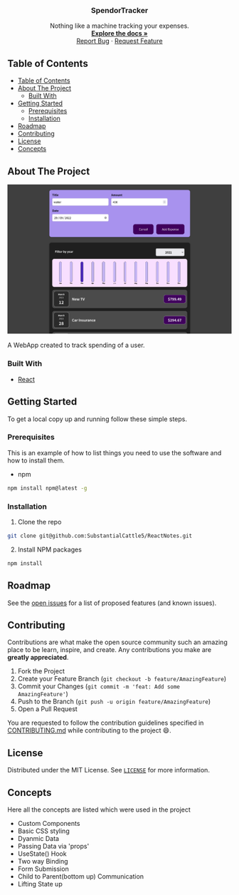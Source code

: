 <!-- PROJECT LOGO -->
<br />
<p align="center">

  <h3 align="center">SpendorTracker</h3>

  <p align="center">
    Nothing like a machine tracking your expenses.
    <br />
    <a href="https://github.com/csivitu/Template"><strong>Explore the docs »</strong></a>
    <br />
    <a href="https://github.com/csivitu/Template/issues">Report Bug</a>
    ·
    <a href="https://github.com/csivitu/Template/issues">Request Feature</a>
  </p>
</p>

<!-- TABLE OF CONTENTS -->

## Table of Contents

- [Table of Contents](#table-of-contents)
- [About The Project](#about-the-project)
  - [Built With](#built-with)
- [Getting Started](#getting-started)
  - [Prerequisites](#prerequisites)
  - [Installation](#installation)
- [Roadmap](#roadmap)
- [Contributing](#contributing)
- [License](#license)
- [Concepts](#concepts)

<!-- ABOUT THE PROJECT -->

## About The Project

![ProjectImage](Screenshot%20from%202022-10-23%2016-42-10.png)

A WebApp created to track spending of a user.

### Built With

- [React]()

<!-- GETTING STARTED -->

## Getting Started

To get a local copy up and running follow these simple steps.

### Prerequisites

This is an example of how to list things you need to use the software and how to install them.

- npm

```sh
npm install npm@latest -g
```

### Installation

1. Clone the repo

```sh
git clone git@github.com:SubstantialCattle5/ReactNotes.git
```

2. Install NPM packages

```sh
npm install
```

<!-- ROADMAP -->

## Roadmap

See the [open issues](https://github.com/csivitu/Template/issues) for a list of proposed features (and known issues).

<!-- CONTRIBUTING -->

## Contributing

Contributions are what make the open source community such an amazing place to be learn, inspire, and create. Any contributions you make are **greatly appreciated**.

1. Fork the Project
2. Create your Feature Branch (`git checkout -b feature/AmazingFeature`)
3. Commit your Changes (`git commit -m 'feat: Add some AmazingFeature'`)
4. Push to the Branch (`git push -u origin feature/AmazingFeature`)
5. Open a Pull Request

You are requested to follow the contribution guidelines specified in [CONTRIBUTING.md](./CONTRIBUTING.md) while contributing to the project :smile:.

<!-- LICENSE -->

## License

Distributed under the MIT License. See [`LICENSE`](./LICENSE) for more information.

<!-- CONCEPT -->

## Concepts

Here all the concepts are listed which were used in the project

- Custom Components
- Basic CSS styling
- Dyanmic Data
- Passing Data via 'props'
- UseState() Hook
- Two way Binding
- Form Submission
- Child to Parent(bottom up) Communication
- Lifting State up

<!-- MARKDOWN LINKS & IMAGES -->
<!-- https://www.markdownguide.org/basic-syntax/#reference-style-links -->

[issues-shield]: https://img.shields.io/github/issues/csivitu/Template.svg?style=flat-square
[issues-url]: https://github.com/csivitu/Template/issues
